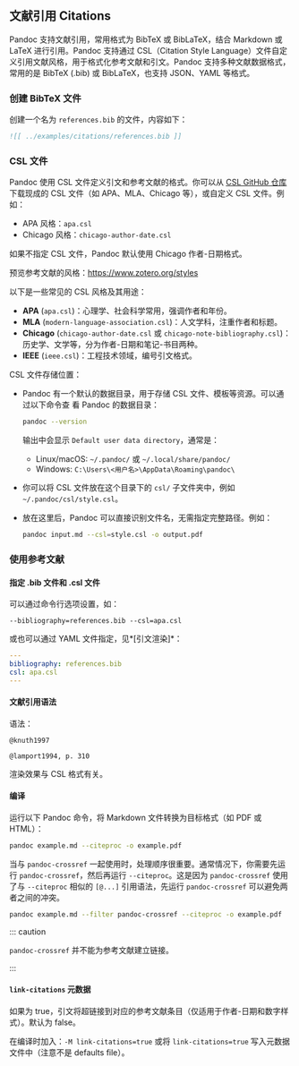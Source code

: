## 文献引用 Citations

Pandoc 支持文献引用，常用格式为 BibTeX 或 BibLaTeX，结合 Markdown 或 LaTeX 进行引用。Pandoc 支持通过 CSL（Citation Style Language）文件自定义引用文献风格，用于格式化参考文献和引文。Pandoc 支持多种文献数据格式，常用的是 BibTeX (.bib) 或 BibLaTeX，也支持 JSON、YAML 等格式。

### 创建 BibTeX 文件

创建一个名为 `references.bib` 的文件，内容如下：

```bibtex
![[ ../examples/citations/references.bib ]]
```

### CSL 文件

Pandoc 使用 CSL 文件定义引文和参考文献的格式。你可以从 [CSL GitHub 仓库](https://github.com/citation-style-language/styles) 下载现成的 CSL 文件（如 APA、MLA、Chicago 等），或自定义 CSL 文件。例如：

- APA 风格：`apa.csl`
- Chicago 风格：`chicago-author-date.csl`

如果不指定 CSL 文件，Pandoc 默认使用 Chicago 作者-日期格式。

预览参考文献的风格：<https://www.zotero.org/styles>

以下是一些常见的 CSL 风格及其用途：

- **APA** (`apa.csl`)：心理学、社会科学常用，强调作者和年份。
- **MLA** (`modern-language-association.csl`)：人文学科，注重作者和标题。
- **Chicago** (`chicago-author-date.csl` 或 `chicago-note-bibliography.csl`)：历史学、文学等，分为作者-日期和笔记-书目两种。
- **IEEE** (`ieee.csl`)：工程技术领域，编号引文格式。

CSL 文件存储位置：

- Pandoc 有一个默认的数据目录，用于存储 CSL 文件、模板等资源。可以通过以下命令查 
  看 Pandoc 的数据目录：
   
  ```bash
  pandoc --version
  ```

  输出中会显示 `Default user data directory`，通常是：

    - Linux/macOS: `~/.pandoc/` 或 `~/.local/share/pandoc/`
    - Windows: `C:\Users\<用户名>\AppData\Roaming\pandoc\`
  
- 你可以将 CSL 文件放在这个目录下的 `csl/` 子文件夹中，例如 `~/.pandoc/csl/style.csl`。
- 放在这里后，Pandoc 可以直接识别文件名，无需指定完整路径。例如：

  ```bash
  pandoc input.md --csl=style.csl -o output.pdf
  ```

### 使用参考文献

#### 指定 .bib 文件和 .csl 文件

可以通过命令行选项设置，如：

`--bibliography=references.bib --csl=apa.csl`

或也可以通过 YAML 文件指定，见*[引文渲染]*：

```yaml
---
bibliography: references.bib
csl: apa.csl
---
```

#### 文献引用语法

语法：

`@knuth1997`

`@lamport1994, p. 310`

渲染效果与 CSL 格式有关。

#### 编译

运行以下 Pandoc 命令，将 Markdown 文件转换为目标格式（如 PDF 或 HTML）：

```bash
pandoc example.md --citeproc -o example.pdf
```

当与 `pandoc-crossref` 一起使用时，处理顺序很重要。通常情况下，你需要先运行 `pandoc-crossref`，然后再运行 `--citeproc`。这是因为 `pandoc-crossref` 使用了与 `--citeproc` 相似的 `[@...]` 引用语法，先运行 `pandoc-crossref` 可以避免两者之间的冲突。

```bash
pandoc example.md --filter pandoc-crossref --citeproc -o example.pdf
```

::: caution

`pandoc-crossref` 并不能为参考文献建立链接。

:::

#### `link-citations` 元数据

如果为 true，引文将超链接到对应的参考文献条目（仅适用于作者-日期和数字样式）。默认为 false。

在编译时加入：`-M link-citations=true` 或将 `link-citations=true` 写入元数据文件中（注意不是 defaults file）。


